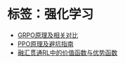 # 标签：强化学习

-  [GRPO原理及相关对比](../posts/GRPO原理及与相关对比.md)
-  [PPO原理及避坑指南](../posts/PPO原理及避坑指南.md)
-  [融汇贯通RL中的价值函数与优势函数](../posts/融汇贯通RL中的价值函数与优势函数.md)
